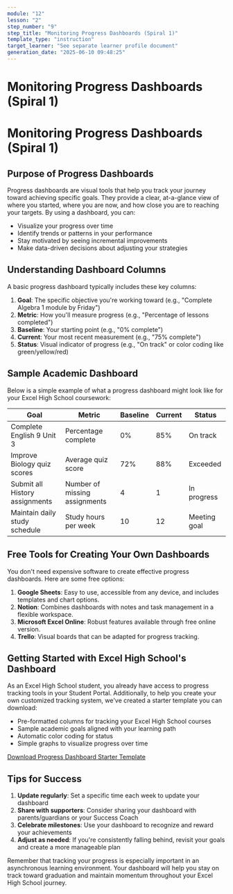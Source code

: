 ```yaml
---
module: "12"
lesson: "2"
step_number: "9"
step_title: "Monitoring Progress Dashboards (Spiral 1)"
template_type: "instruction"
target_learner: "See separate learner profile document"
generation_date: "2025-06-10 09:48:25"
---
```


# Monitoring Progress Dashboards (Spiral 1)

# Monitoring Progress Dashboards (Spiral 1)

## Purpose of Progress Dashboards

Progress dashboards are visual tools that help you track your journey toward achieving specific goals. They provide a clear, at-a-glance view of where you started, where you are now, and how close you are to reaching your targets. By using a dashboard, you can:

- Visualize your progress over time
- Identify trends or patterns in your performance
- Stay motivated by seeing incremental improvements
- Make data-driven decisions about adjusting your strategies

## Understanding Dashboard Columns

A basic progress dashboard typically includes these key columns:

1. **Goal**: The specific objective you're working toward (e.g., "Complete Algebra 1 module by Friday")
2. **Metric**: How you'll measure progress (e.g., "Percentage of lessons completed")
3. **Baseline**: Your starting point (e.g., "0% complete")
4. **Current**: Your most recent measurement (e.g., "75% complete")
5. **Status**: Visual indicator of progress (e.g., "On track" or color coding like green/yellow/red)

## Sample Academic Dashboard

Below is a simple example of what a progress dashboard might look like for your Excel High School coursework:

| Goal | Metric | Baseline | Current | Status |
|------|--------|----------|---------|--------|
| Complete English 9 Unit 3 | Percentage complete | 0% | 85% | On track |
| Improve Biology quiz scores | Average quiz score | 72% | 88% | Exceeded |
| Submit all History assignments | Number of missing assignments | 4 | 1 | In progress |
| Maintain daily study schedule | Study hours per week | 10 | 12 | Meeting goal |

## Free Tools for Creating Your Own Dashboards

You don't need expensive software to create effective progress dashboards. Here are some free options:

1. **Google Sheets**: Easy to use, accessible from any device, and includes templates and chart options.
2. **Notion**: Combines dashboards with notes and task management in a flexible workspace.
3. **Microsoft Excel Online**: Robust features available through free online version.
4. **Trello**: Visual boards that can be adapted for progress tracking.

## Getting Started with Excel High School's Dashboard

As an Excel High School student, you already have access to progress tracking tools in your Student Portal. Additionally, to help you create your own customized tracking system, we've created a starter template you can download:

- Pre-formatted columns for tracking your Excel High School courses
- Sample academic goals aligned with your learning path
- Automatic color coding for status
- Simple graphs to visualize progress over time

[Download Progress Dashboard Starter Template](https://excelhs.org/resources/progress-dashboard-template)

## Tips for Success

1. **Update regularly**: Set a specific time each week to update your dashboard
2. **Share with supporters**: Consider sharing your dashboard with parents/guardians or your Success Coach
3. **Celebrate milestones**: Use your dashboard to recognize and reward your achievements
4. **Adjust as needed**: If you're consistently falling behind, revisit your goals and create a more manageable plan

Remember that tracking your progress is especially important in an asynchronous learning environment. Your dashboard will help you stay on track toward graduation and maintain momentum throughout your Excel High School journey.